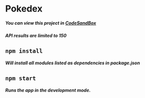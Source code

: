 # Pokedex
##### You can view this project in [CodeSandBox](https://codesandbox.io/s/github/StuCodeGreen/pokedex)

##### API results are limited to 150

## `npm install`
##### Will install all modules listed as dependencies in package.json

## `npm start`
##### Runs the app in the development mode.

